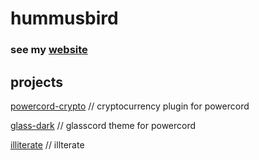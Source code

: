 # hummusbird

### see my [website](https://hummusbird.co.uk)


## projects

[powercord-crypto](https://github.com/hummusbird/powercord-crypto) // cryptocurrency plugin for powercord

[glass-dark](https://github.com/hummusbird/glass-dark) // glasscord theme for powercord

[illiterate](https://github.com/hummusbird/illiterate) // illterate
